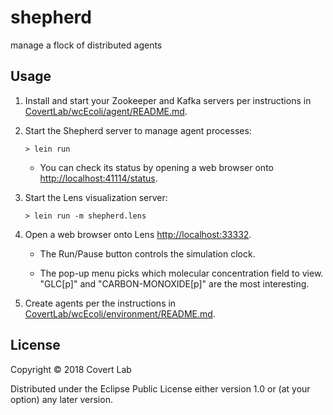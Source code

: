 # shepherd

manage a flock of distributed agents

## Usage

1. Install and start your Zookeeper and Kafka servers per instructions in [CovertLab/wcEcoli/agent/README.md](https://github.com/CovertLab/wcEcoli/tree/master/agent/README.md).

2. Start the Shepherd server to manage agent processes:

   `> lein run`

   * You can check its status by opening a web browser onto [http://localhost:41114/status](http://localhost:41114/status).

3. Start the Lens visualization server:

   `> lein run -m shepherd.lens`

4. Open a web browser onto Lens [http://localhost:33332](http://localhost:33332).

   * The Run/Pause button controls the simulation clock.

   * The pop-up menu picks which molecular concentration field to view. "GLC[p]" and "CARBON-MONOXIDE[p]" are the most interesting.

5. Create agents per the instructions in [CovertLab/wcEcoli/environment/README.md](https://github.com/CovertLab/wcEcoli/tree/master/environment/README.md).


## License

Copyright © 2018 Covert Lab

Distributed under the Eclipse Public License either version 1.0 or (at
your option) any later version.
